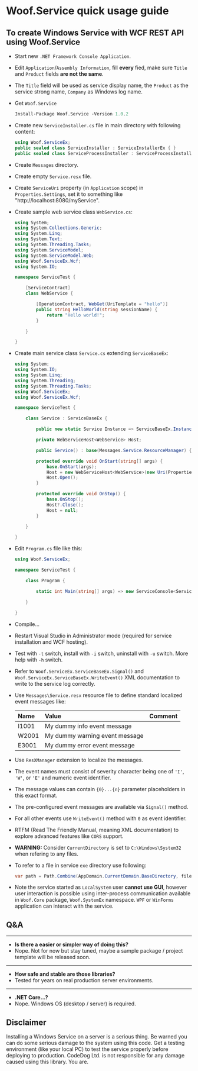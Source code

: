 ﻿# Woof.Service quick usage guide

## To create Windows Service with WCF REST API using Woof.Service

- Start new `.NET Framework Console Application`.
- Edit `Application`/`Assembly Information`, fill **every** fied, make sure `Title` and `Product` fields **are not the same**.
- The `Title` field will be used as service display name, the `Product` as the service strong name, `Company` as Windows log name.
- Get `Woof.Service`
    ```pm
    Install-Package Woof.Service -Version 1.0.2
    ```
- Create new `ServiceInstaller.cs` file in main directory with following content:
    ```cs
    using Woof.ServiceEx;
    public sealed class ServiceInstaller : ServiceInstallerEx { }
    public sealed class ServiceProcessInstaller : ServiceProcessInstallerEx { }
    ```
- Create `Messages` directory.
- Create empty `Service.resx` file.
- Create `ServiceUri` property (in `Application` scope) in `Properties.Settings`, set it to something like "http://localhost:8080/myService".
- Create sample web service class `WebService.cs`:
    ```cs
    using System;
    using System.Collections.Generic;
    using System.Linq;
    using System.Text;
    using System.Threading.Tasks;
    using System.ServiceModel;
    using System.ServiceModel.Web;
    using Woof.ServiceEx.Wcf;
    using System.IO;

    namespace ServiceTest {

        [ServiceContract]
        class WebService {

            [OperationContract, WebGet(UriTemplate = "hello")]
            public string HelloWorld(string sessionName) {
                return "Hello world!";
            }

        }

    }
    ```
- Create main service class `Service.cs` extending `ServiceBaseEx`:
    ```cs
    using System;
    using System.IO;
    using System.Linq;
    using System.Threading;
    using System.Threading.Tasks;
    using Woof.ServiceEx;
    using Woof.ServiceEx.Wcf;

    namespace ServiceTest {

        class Service : ServiceBaseEx {

            public new static Service Instance => ServiceBaseEx.Instance as Service;

            private WebServiceHost<WebService> Host;

            public Service() : base(Messages.Service.ResourceManager) { }

            protected override void OnStart(string[] args) {
                base.OnStart(args);
                Host = new WebServiceHost<WebService>(new Uri(Properties.Settings.Default.ServiceUri));
                Host.Open();
            }

            protected override void OnStop() {
                base.OnStop();
                Host?.Close();
                Host = null;
            }

        }

    }
    ```
- Edit `Program.cs` file like this:
    ```cs
    using Woof.ServiceEx;

    namespace ServiceTest {

        class Program {

            static int Main(string[] args) => new ServiceConsole<Service>(args).ReturnValue;

        }

    }
    ```
- Compile...
- Restart Visual Studio in Administrator mode (required for service installation and WCF hosting).
- Test with `-t` switch, install with `-i` switch, uninstall with `-u` switch. More help with `-h` switch.
- Refer to `Woof.ServiceEx.ServiceBaseEx.Signal()` and `Woof.ServiceEx.ServiceBaseEx.WriteEvent()` XML documentation to write to the service log correctly.
- Use `Messages\Service.resx` resource file to define standard localized event messages like:
    
    | Name  | Value                          | Comment     |
    |:------|:-------------------------------|:------------|
    | I1001 | My dummy info event message    |             |
    | W2001 | My dummy warning event message |             |
    | E3001 | My dummy error event message   |             |
    
- Use `ResXManager` extension to localize the messages.
- The event names must consist of severity character being one of `'I'`, `'W'`, or `'E'` and numeric event identifier.
- The message values can contain `{0}...{n}` parameter placeholders in this exact format.
- The pre-configured event messages are available via `Signal()` method.
- For all other events use `WriteEvent()` method with `0` as event identifier.
- RTFM (Read The Friendly Manual, meaning XML documentation) to explore advanced features like `CORS` support.
- **WARNING:** Consider `CurrentDirectory` is set to `C:\Windows\System32` when refering to any files.
- To refer to a file in service `exe` directory use following:
    ```cs
    var path = Path.Combine(AppDomain.CurrentDomain.BaseDirectory, fileName);
    ```
- Note the service started as `LocalSystem` user **cannot use GUI**, however user interaction is possible using inter-process communication available in `Woof.Core` package, `Woof.SystemEx` namespace. `WPF` or `WinForms` application can interact with the service.

## Q&A

---

- **Is there a easier or simpler way of doing this?**
- Nope. Not for now but stay tuned, maybe a sample package / project template will be released soon.

---

- **How safe and stable are those libraries?**
- Tested for years on real production server environments.

---

- **.NET Core...?**
- Nope. Windows OS (desktop / server) is required.

## Disclaimer

Installing a Windows Service on a server is a serious thing.
Be warned you can do some serious damage to the system using this code. Get a testing environment (like your local PC) to test the service properly before deploying to production. CodeDog Ltd. is not responsible for any damage caused using this library. You are.